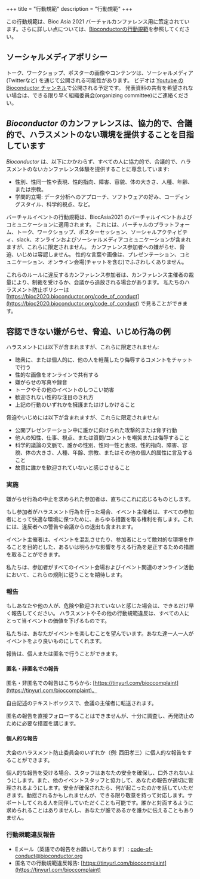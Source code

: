 +++
title = "行動規範"
description = "行動規範"
+++

この行動規範は、Bioc Asia 2021 バーチャルカンファレンス用に策定されています。さらに詳しい点については、[Bioconductorの行動規範](https://www.bioconductor.org/about/code-of-conduct/)を参照してください。
<!-- The original Code of Conduct is copy-pasted and quoted below -->

## ソーシャルメディアポリシー

トーク、ワークショップ、ポスターの画像やコンテンツは、ソーシャルメディア (Twitterなど) を通じて公開される可能性があります。
ビデオは [Youtube の Bioconductor チャンネル](https://www.youtube.com/user/bioconductor)で公開される予定です。
発表資料の共有を希望されない場合は、できる限り早く組織委員会(organizing committee)にご連絡ください。
<!--To avoid confusion, presentations not to be shared should be labeled "Do Not Share" on each slide, as should be posters.-->

## _Bioconductor_ のカンファレンスは、協力的で、合議的で、ハラスメントのない環境を提供することを目指しています

_Bioconductor_ は、以下にかかわらず、すべての人に協力的で、合議的で、ハラスメントのないカンファレンス体験を提供することに専念しています:

* 性別、性同一性や表現、性的指向、障害、容貌、体の大きさ、人種、年齢、または宗教。
* 学問的立場: データ分析へのアプローチ、ソフトウェアの好み、コーディングスタイル、科学的視点、など。

バーチャルイベントの行動規範は、BiocAsia2021 のバーチャルイベントおよびコミュニケーションに適用されます。
これには、バーチャルのプラットフォーム、トーク、ワークショップ、ポスターセッション、ソーシャルアクティビティ、slack、オンラインおよびソーシャルメディアコミュニケーションが含まれますが、これらに限定されません。
カンファレンス参加者への嫌がらせ、脅迫、いじめは容認しません。
性的な言葉や画像は、プレゼンテーション、コミュニケーション、オンライン会場(チャットを含む)でふさわしくありません。

これらのルールに違反するカンファレンス参加者は、カンファレンス主催者の裁量により、制裁を受けるか、会議から追放される場合があります。
私たちのハラスメント防止ポリシーは [https://bioc2020.bioconductor.org/code_of_conduct](https://bioc2020.bioconductor.org/code_of_conduct)
で見ることができます。

## 容認できない嫌がらせ、脅迫、いじめ行為の例

ハラスメントには以下が含まれますが、これらに限定されません:

* 聴衆に、または個人的に、他の人を軽蔑したり侮辱するコメントをチャットで行う
* 性的な画像をオンラインで共有する
* 嫌がらせの写真や録音
* トークやその他のイベントのしつこい妨害
* 歓迎されない性的な注目のされ方
* 上記の行動のいずれかを擁護またはけしかけること

脅迫やいじめには以下が含まれますが、これらに限定されません:

* 公開プレゼンテーション中に誰かに向けられた攻撃的または脅す行動
* 他人の知性、仕事、視点、または質問/コメントを嘲笑または侮辱すること
* 科学的議論の文脈で、誰かの性別、性同一性と表現、性的指向、障害、容貌、体の大きさ、人種、年齢、宗教、またはその他の個人的属性に言及すること
* 故意に誰かを歓迎されていないと感じさせること

### 実施

嫌がらせ行為の中止を求められた参加者は、直ちにこれに応じるものとします。

もし参加者がハラスメント行為を行った場合、イベント主催者は、すべての参加者にとって快適な環境に保つために、あらゆる措置を取る権利を有します。これには、違反者への警告や会議からの退出も含まれます。

イベント主催者は、イベントを混乱させたり、参加者にとって敵対的な環境を作ることを目的とした、あるいは明らかな影響を与える行為を是正するための措置を取ることができます。

私たちは、参加者がすべてのイベント会場およびイベント関連のオンライン活動において、これらの規則に従うことを期待します。

### 報告

もしあなたや他の人が、危険や歓迎されていないと感じた場合は、できるだけ早く報告してください。
ハラスメントやその他の行動規範違反は、すべての人にとって当イベントの価値を下げるものです。

私たちは、あなたがイベントを楽しむことを望んでいます。あなた達一人一人がイベントをより良いものにしてくれます。

報告は、個人または匿名で行うことができます。

#### 匿名・非匿名での報告

匿名・非匿名での報告はこちらから: [https://tinyurl.com/bioccomplaint](https://tinyurl.com/bioccomplaint)。

自由記述のテキストボックスで、会議の主催者に転送されます。

匿名の報告を直接フォローすることはできませんが、十分に調査し、再発防止のために必要な措置を講じます。

#### 個人的な報告

大会のハラスメント防止委員会のいずれか（例: 西田孝三）に個人的な報告をすることができます。

個人的な報告を受ける場合、スタッフはあなたの安全を確保し、口外されないようにします。また、他のイベントスタッフと協力して、あなたの報告が適切に管理されるようにします。安全が確保されたら、何が起こったのかを話していただきます。動揺されるかもしれませんが、できる限り敬意を持って対応します。サポートしてくれる人を同伴していただくことも可能です。誰かと対面するように求められることはありませんし、あなたが誰であるかを誰かに伝えることもありません。

### 行動規範違反報告

* Eメール（英語での報告をお願いしております）: [code-of-conduct@bioconductor.org](mailto:workshop@bioconductor.org?subject=BioC2019%20code-of-conduct)
* 匿名での行動規範違反報告: [https://tinyurl.com/bioccomplaint](https://tinyurl.com/bioccomplaint)
